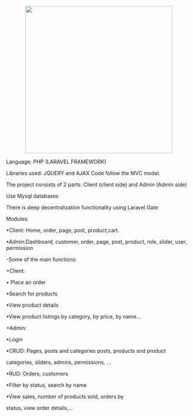 <p align="center"><a href="https://laravel.com" target="_blank"><img src="https://raw.githubusercontent.com/laravel/art/master/logo-lockup/5%20SVG/2%20CMYK/1%20Full%20Color/laravel-logolockup-cmyk-red.svg" width="400"></a></p>
</p>

<p>Language: PHP (LARAVEL FRAMEWORK) </p>
<p>Libraries used: JQUERY and AJAX Code follow the MVC model. </p>
<p>The project consists of 2 parts: Client (client side) and Admin 
(Admin side)</p>
<p>Use Mysql databases</p>
<p>There is deep decentralization functionality using Laravel Gate</p>
<p>Modules:</p>
<p>•Client: Home, order, page, post, product,cart.</p>
<p>•Admin:Dashboard, customer, order, page, post, product, role, slider, user, permission
<p>-Some of the main functions:</p>
<p>+Client:</p>
<p>• Place an order</p>
<p>•Search for products</p>
<p>•View product details</p>
<p>•View product listings by category, by price, by name...</p>
<p>+Admin:</p>
<p>•Login</p>
<p>•CRUD: Pages, posts and categories posts, products and product </p>
categories, sliders, admins, permissions, ...</p>
<p>•RUD: Orders, customers</p>
<p>•Filter by status, search by name</p>
<p>•View sales, number of products sold, orders by </p>
status, view order details,...</p>
